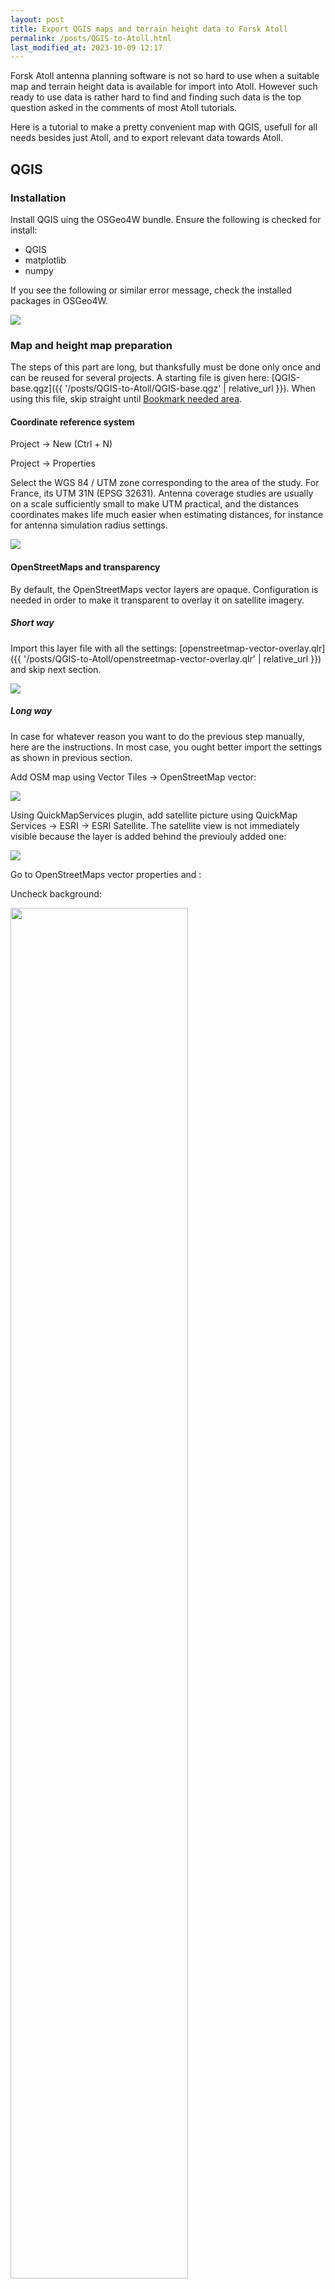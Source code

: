 ```yaml
---
layout: post
title: Export QGIS maps and terrain height data to Forsk Atoll
permalink: /posts/QGIS-to-Atoll.html
last_modified_at: 2023-10-09 12:17
---
```


Forsk Atoll antenna planning software is not so hard to use when a suitable map and terrain height data is available for import into Atoll. However such ready to use data is rather hard to find and finding such data is the top question asked in the comments of most Atoll tutorials.

Here is a tutorial to make a pretty convenient map with QGIS, usefull for all needs besides just Atoll, and to export relevant data towards Atoll.

## QGIS

### Installation

Install QGIS uing the OSGeo4W bundle. Ensure the following is checked for install:

* QGIS
* matplotlib
* numpy

If you see the following or similar error message, check the installed packages in OSGeo4W.

<img src="{{ '/posts/QGIS-to-Atoll/QGIS-to-Atoll-01-missing-modules.png' | relative_url }}">

### Map and height map preparation

The steps of this part are long, but thanksfully must be done only once and can be reused for several projects. A starting file is given here: [QGIS-base.qgz]({{ '/posts/QGIS-to-Atoll/QGIS-base.qgz' | relative_url }}). When using this file, skip straight until [Bookmark needed area](#bookmark-needed-area).

#### Coordinate reference system

Project -> New (Ctrl + N)

Project -> Properties

Select the WGS 84 / UTM zone corresponding to the area of the study. For France, its UTM 31N (EPSG 32631). Antenna coverage studies are usually on a scale sufficiently small to make UTM practical, and the distances coordinates makes life much easier when estimating distances, for instance for antenna simulation radius settings.

<img src="{{ '/posts/QGIS-to-Atoll/QGIS-to-Atoll-02-CRS-selection.png' | relative_url }}">

#### OpenStreetMaps and transparency

By default, the OpenStreetMaps vector layers are opaque. Configuration is needed in order to make it transparent to overlay it on satellite imagery.

##### Short way

Import this layer file with all the settings: [openstreetmap-vector-overlay.qlr]({{ '/posts/QGIS-to-Atoll/openstreetmap-vector-overlay.qlr' | relative_url }}) and skip next section.

<img src="{{ '/posts/QGIS-to-Atoll/QGIS-to-Atoll-03-import-layer.png' | relative_url }}">

##### Long way

In case for whatever reason you want to do the previous step manually, here are the instructions. In most case, you ought better import the settings as shown in previous section.

Add OSM map using Vector Tiles -> OpenStreetMap vector:

<img src="{{ '/posts/QGIS-to-Atoll/QGIS-to-Atoll-04-OpenStreetMaps.png' | relative_url }}">

Using QuickMapServices plugin, add satellite picture using QuickMap Services -> ESRI -> ESRI Satellite. The satellite view is not immediately visible because the layer is added behind the previouly added one:
 
<img src="{{ '/posts/QGIS-to-Atoll/QGIS-to-Atoll-05-satellite.png' | relative_url }}">

Go to OpenStreetMaps vector properties and :

Uncheck background:

<img src="{{ '/posts/QGIS-to-Atoll/QGIS-to-Atoll-06-uncheck-background.png' | relative_url }}" width="75%">

Uncheck fills:

<img src="{{ '/posts/QGIS-to-Atoll/QGIS-to-Atoll-07-uncheck-fills.png' | relative_url }}" width="75%">

Uncheck patterns:

<img src="{{ '/posts/QGIS-to-Atoll/QGIS-to-Atoll-08-uncheck-pattern.png' | relative_url }}" width="75%">

Uncheck landcovers with exception of outlines:

<img src="{{ '/posts/QGIS-to-Atoll/QGIS-to-Atoll-09-uncheck-landcover.png' | relative_url }}" width="75%">

Uncheck water areas with exception of outlines:

<img src="{{ '/posts/QGIS-to-Atoll/QGIS-to-Atoll-10-uncheck-water-area.png' | relative_url }}" width="75%">

Uncheck transportation areas:

<img src="{{ '/posts/QGIS-to-Atoll/QGIS-to-Atoll-11-uncheck-transportation-area.png' | relative_url }}" width="75%">

Uncheck oceans:

<img src="{{ '/posts/QGIS-to-Atoll/QGIS-to-Atoll-12-uncheck-ocean.png' | relative_url }}" width="75%">

Uncheck leaf types:

<img src="{{ '/posts/QGIS-to-Atoll/QGIS-to-Atoll-13-uncheck-leaf-type.png' | relative_url }}" width="75%">

Uncheck waterways :

<img src="{{ '/posts/QGIS-to-Atoll/QGIS-to-Atoll-14-uncheck-waterway.png' | relative_url }}" width="75%">

Recheck all outlines in case some outline were accidentally unchecked in previous steps:

<img src="{{ '/posts/QGIS-to-Atoll/QGIS-to-Atoll-15-recheck-outline.png' | relative_url }}" width="75%">

#### Contour maps

Using the browser pane on left, add Maptiler Topo.

<img src="{{ '/posts/QGIS-to-Atoll/QGIS-to-Atoll-16-MapTiler-Topo.png' | relative_url }}">

From Maptiler topo, keep only Contours, and place it between satellite layer and overlayed map.

<img src="{{ '/posts/QGIS-to-Atoll/QGIS-to-Atoll-17-keep-contour.png' | relative_url }}">

Check again in project properties that project coordinate reference system is the wanted one.

#### Bookmark needed area

View the extent of the area you need, next go View -> New Spatial Bookmark… (Ctrl B):

<img src="{{ '/posts/QGIS-to-Atoll/QGIS-to-Atoll-18-bookmark.png' | relative_url }}">

#### Height map preparation

Double-click on bookmark to be sure the display canvas matches it. Download height maps using the SRTM downloader icon:

<img src="{{ '/posts/QGIS-to-Atoll/QGIS-to-Atoll-19-SRTM-downloader-1.png' | relative_url }}">

Click set canvas extent, and put « ./ » in output path:

<img src="{{ '/posts/QGIS-to-Atoll/QGIS-to-Atoll-20-SRTM-downloader-2.png' | relative_url }}" width="50%">

Usually, STRM downloader downloads only a single SRTM maps since their map cutting is quite big:

<img src="{{ '/posts/QGIS-to-Atoll/QGIS-to-Atoll-21-SRTM-downloader-3.png' | relative_url }}" width="50%">

Here, KeePass and Ctrl+Alt+A can be quite useful.

<img src="{{ '/posts/QGIS-to-Atoll/QGIS-to-Atoll-22-SRTM-downloader-4.png' | relative_url }}" width="50%">

After the layer being downloaded, you should see it. Reorder the layers to check it matches other layers:

<img src="{{ '/posts/QGIS-to-Atoll/QGIS-to-Atoll-23-check-height-layer.png' | relative_url }}">

Next, uncheck the height layer but keep it:

<img src="{{ '/posts/QGIS-to-Atoll/QGIS-to-Atoll-24-hide-height-layer.png' | relative_url }}">

### Map and height map export

#### Map export

Go to Project -> Export -> Export Map to Image:

<img src="{{ '/posts/QGIS-to-Atoll/QGIS-to-Atoll-25-save-image-menu.png' | relative_url }}">

Select first the suitable scale and resolution (good values are 1:40000, 300 dpi) and next select your bookmark:

<img src="{{ '/posts/QGIS-to-Atoll/QGIS-to-Atoll-26-save-image-settings.png' | relative_url }}" width="50%">

Save as JPG format, convenient because satellite images hard to compress in PNG.

#### Height map export

<img src="{{ '/posts/QGIS-to-Atoll/QGIS-to-Atoll-27-save-height-map-menu.png' | relative_url }}">

Settings :

* Select « Raw Data ».
* Select « Erdas Imagine Images(.img).
* Select CRS WRS 84 / UTM correct zone.
* Extent : select bookmarks.
* Resolution : round the best (lowest) value and use it for both horizontal and vertical because Atoll can’t handle different resolution on the axes.

<img src="{{ '/posts/QGIS-to-Atoll/QGIS-to-Atoll-28-save-height-map-settings.png' | relative_url }}">

## Atoll

### Coordinate reference system

In your project, go do Document -> Properties…:

<img src="{{ '/posts/QGIS-to-Atoll/QGIS-to-Atoll-29-document-properties.png' | relative_url }}">

Next, select WGS 84 / UTM correct zone for projection and display:

<img src="{{ '/posts/QGIS-to-Atoll/QGIS-to-Atoll-30-coordinates.png' | relative_url }}">

### Map import

In Geo tab, create an Offline Maps folder for the created map:

<img src="{{ '/posts/QGIS-to-Atoll/QGIS-to-Atoll-31-new-folder-1.png' | relative_url }}">

<img src="{{ '/posts/QGIS-to-Atoll/QGIS-to-Atoll-32-new-folder-2.png' | relative_url }}">

Import the map into Offline Maps:

<img src="{{ '/posts/QGIS-to-Atoll/QGIS-to-Atoll-33-map-import-1.png' | relative_url }}">

<img src="{{ '/posts/QGIS-to-Atoll/QGIS-to-Atoll-34-map-import-2.png' | relative_url }}">

### Height map import

Next, import the height file:

<img src="{{ '/posts/QGIS-to-Atoll/QGIS-to-Atoll-35-height-import-1.png' | relative_url }}">

<img src="{{ '/posts/QGIS-to-Atoll/QGIS-to-Atoll-36-height-import-2.png' | relative_url }}">

Note both maps covers the same area of the QGIS bookmark.
Once the correctness of the height map import is checked, this layer can be hidden, still it will be correctly taken into accout for calculations.

## Atoll example

With map and height data generated by the previously described methods, the following **quick draft** of DVB-T digital television coverage simulation was performed on an area where reception is difficult. Transmitters positions come from ANFR Cartoradio[^1] and powers come from a forum [^2]<sup>,</sup>[^3]. Of course, this **quick draft** must be refined, particularly concerning the radiation diagrams of some antennas. Nevertheless, the reception hole in the Ennuyé valley around Bésignan can be seen immediately due to the blocade of the Ventoux transmitter by the south mountain. The others transmitters are not significant on a wide scale because their are low power district transmitters.

<img src="{{ '/posts/QGIS-to-Atoll/QGIS-to-Atoll-37-quick-try.jpg' | relative_url }}">

[^1]: https://www.cartoradio.fr/

[^2]: http://www.tvnt.net/forum/26-drome-t12652.html

[^3]: http://www.tvnt.net/forum/84-vaucluse-t12658.html
